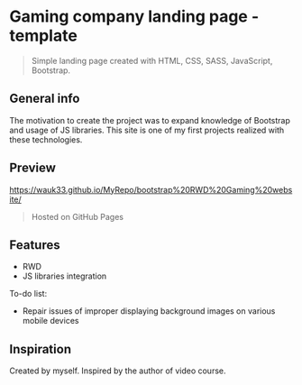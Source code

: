 # Gaming company landing page - template
> Simple landing page created with HTML, CSS, SASS, JavaScript, Bootstrap.

## General info
The motivation to create the project was to expand knowledge of Bootstrap and usage of JS libraries. This site is one of my first projects realized with these technologies.

## Preview
https://wauk33.github.io/MyRepo/bootstrap%20RWD%20Gaming%20website/
> Hosted on GitHub Pages

## Features
* RWD
* JS libraries integration

To-do list:
* Repair issues of improper displaying background images on various mobile devices

## Inspiration
Created by myself. Inspired by the author of video course.

